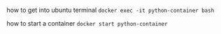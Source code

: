 how to get into ubuntu terminal
`docker exec -it python-container bash`

how to start a container
`docker start python-container`